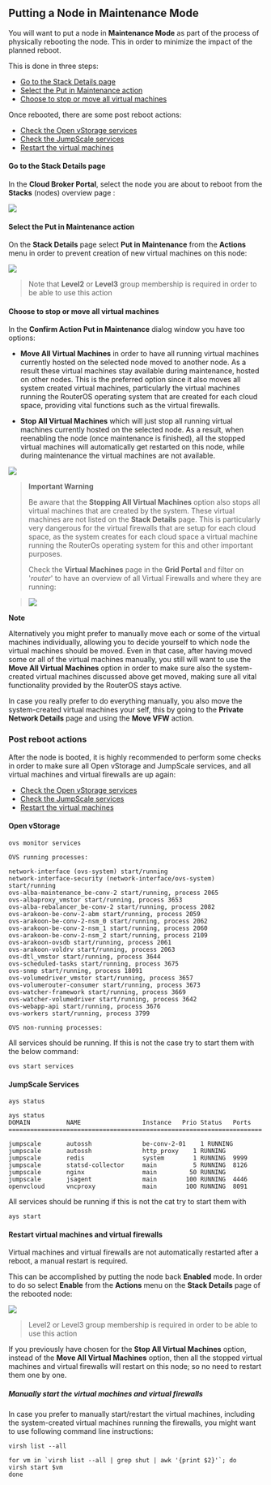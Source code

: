 ## Putting a Node in Maintenance Mode

You will want to put a node in **Maintenance Mode** as part of the process of physically rebooting the node. This in order to minimize the impact of the planned reboot.

This is done in three steps:
- [Go to the Stack Details page](#node)
- [Select the Put in Maintenance action](#action)
- [Choose to stop or move all virtual machines](#move)

Once rebooted, there are some post reboot actions:
- [Check the Open vStorage services](#ovs)
- [Check the JumpScale services](#jumpscale)
- [Restart the virtual machines](#restart)


<a id="node"></a>
#### Go to the Stack Details page

In the **Cloud Broker Portal**, select the node you are about to reboot from the **Stacks** (nodes) overview page :

![](stacks.png)


<a id="action"></a>
#### Select the Put in Maintenance action

On the **Stack Details** page select **Put in Maintenance** from the **Actions** menu in order to prevent creation of new virtual machines on this node:

![](maintenance.png)


> Note that **Level2** or **Level3** group membership is required in order to be able to use this action

<a id="move"></a>
#### Choose to stop or move all virtual machines

In the **Confirm Action Put in Maintenance** dialog window you have too options:

  - **Move All Virtual Machines** in order to have all running virtual machines currently hosted on the selected node moved to another node. As a result these virtual machines stay available during maintenance, hosted on other nodes. This is the preferred option since it also moves all system created virtual machines, particularly the virtual machines running the RouterOS operating system that are created for each cloud space, providing vital functions such as the virtual firewalls.

  - **Stop All Virtual Machines** which will just stop all running virtual machines currently hosted on the selected node. As a result, when reenabling the node (once maintenance is finished), all the stopped virtual machines will automatically get restarted on this node, while during maintenance the virtual machines are not available.

  ![](confirm.png)


> **Important Warning**
>
> Be aware that the **Stopping All Virtual Machines** option also stops all virtual machines that are created by the system. These virtual machines are not listed on the  **Stack Details** page. This is particularly very dangerous for the virtual firewalls that are setup for each cloud space, as the system creates for each cloud space a virtual machine running the RouterOs operating system for this and other important purposes.
>
> Check the **Virtual Machines** page in the **Grid Portal** and filter on '*router*' to have an overview of all Virtual Firewalls and where they are running:

> ![](routeros.png)

**Note**

Alternatively you might prefer to manually move each or some of the virtual machines individually, allowing you to decide yourself to which node the virtual machines should be moved. Even in that case, after having moved some or all of the virtual machines manually, you still will want to use the **Move All Virtual Machines** option in order to make sure also the system-created virtual machines discussed above get moved, making sure all vital functionality provided by the RouterOS stays active.

In case you really prefer to do everything manually, you also move the system-created virtual machines your self, this by going to the **Private Network Details** page and using the **Move VFW** action.

<a id="post"></a>
### Post reboot actions

After the node is booted, it is highly recommended to perform some checks in order to make sure all Open vStorage and JumpScale services, and all virtual machines and virtual firewalls are up again:

- [Check the Open vStorage services](#ovs)
- [Check the JumpScale services](#jumpscale)
- [Restart the virtual machines](#restart)


<a id="ovs"></a>
#### Open vStorage

```
ovs monitor services

OVS running processes:

network-interface (ovs-system) start/running
network-interface-security (network-interface/ovs-system) start/running
ovs-alba-maintenance_be-conv-2 start/running, process 2065
ovs-albaproxy_vmstor start/running, process 3653
ovs-alba-rebalancer_be-conv-2 start/running, process 2082
ovs-arakoon-be-conv-2-abm start/running, process 2059
ovs-arakoon-be-conv-2-nsm_0 start/running, process 2062
ovs-arakoon-be-conv-2-nsm_1 start/running, process 2060
ovs-arakoon-be-conv-2-nsm_2 start/running, process 2109
ovs-arakoon-ovsdb start/running, process 2061
ovs-arakoon-voldrv start/running, process 2063
ovs-dtl_vmstor start/running, process 3644
ovs-scheduled-tasks start/running, process 3675
ovs-snmp start/running, process 18091
ovs-volumedriver_vmstor start/running, process 3657
ovs-volumerouter-consumer start/running, process 3673
ovs-watcher-framework start/running, process 3669
ovs-watcher-volumedriver start/running, process 3642
ovs-webapp-api start/running, process 3676
ovs-workers start/running, process 3799

OVS non-running processes:
```

All services should be running. If this is not the case try to start them with the below command:

```
ovs start services
```

<a id="jumpscale"></a>
#### JumpScale Services

```
ays status

ays status
DOMAIN          NAME                 Instance   Prio Status   Ports
======================================================================

jumpscale       autossh              be-conv-2-01    1 RUNNING
jumpscale       autossh              http_proxy    1 RUNNING
jumpscale       redis                system        1 RUNNING  9999
jumpscale       statsd-collector     main          5 RUNNING  8126
jumpscale       nginx                main         50 RUNNING
jumpscale       jsagent              main        100 RUNNING  4446
openvcloud      vncproxy             main        100 RUNNING  8091
```

All services should be running if this is not the cat try to start them with

```
ays start
```

<a id="restart"></a>
#### Restart virtual machines and virtual firewalls

Virtual machines and virtual firewalls are not automatically restarted after a reboot, a manual restart is required.

This can be accomplished by putting the node back **Enabled** mode. In order to do so select **Enable** from the **Actions** menu on the **Stack Details** page of the rebooted node:

![](enable.png)

> Level2 or Level3 group membership is required in order to be able to use this action

If you previously have chosen for the **Stop All Virtual Machines** option, instead of the **Move All Virtual Machines** option, then all the stopped virtual machines and virtual firewalls will restart on this node; so no need to restart them one by one.


##### Manually start the virtual machines and virtual firewalls

In case you prefer to manually start/restart the virtual machines, including the system-created virtual machines running the firewalls, you might want to use following command line instructions:

```
virsh list --all

for vm in `virsh list --all | grep shut | awk '{print $2}'`; do
virsh start $vm
done
```
